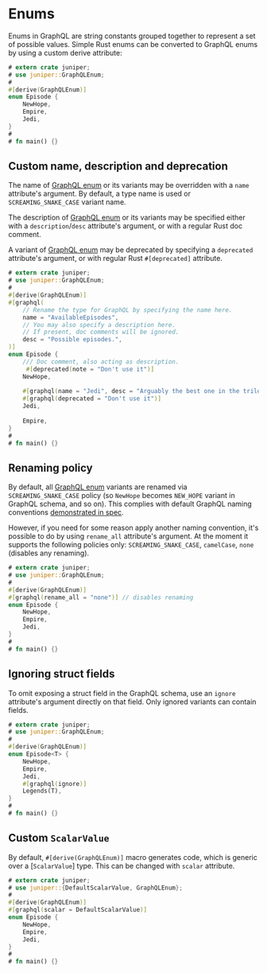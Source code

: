 Enums
=====

Enums in GraphQL are string constants grouped together to represent a set of
possible values. Simple Rust enums can be converted to GraphQL enums by using a
custom derive attribute:

```rust
# extern crate juniper;
# use juniper::GraphQLEnum;
#
#[derive(GraphQLEnum)]
enum Episode {
    NewHope,
    Empire,
    Jedi,
}
#
# fn main() {}
```

## Custom name, description and deprecation

The name of [GraphQL enum][1] or its variants may be overridden with a `name`
attribute's argument. By default, a type name is used or `SCREAMING_SNAKE_CASE`
variant name.

The description of [GraphQL enum][1] or its variants may be specified either
with a `description`/`desc` attribute's argument, or with a regular Rust doc
comment.

A variant of [GraphQL enum][1] may be deprecated by specifying a `deprecated`
attribute's argument, or with regular Rust `#[deprecated]` attribute.

```rust
# extern crate juniper;
# use juniper::GraphQLEnum;
#
#[derive(GraphQLEnum)]
#[graphql(
    // Rename the type for GraphQL by specifying the name here.
    name = "AvailableEpisodes",
    // You may also specify a description here.
    // If present, doc comments will be ignored.
    desc = "Possible episodes.",
)]
enum Episode {
    /// Doc comment, also acting as description.
     #[deprecated(note = "Don't use it")]
    NewHope,
 
    #[graphql(name = "Jedi", desc = "Arguably the best one in the trilogy")]
    #[graphql(deprecated = "Don't use it")]
    Jedi,
 
    Empire,
}
#
# fn main() {}
```

## Renaming policy

By default, all [GraphQL enum][1] variants are renamed via
`SCREAMING_SNAKE_CASE` policy (so `NewHope` becomes `NEW_HOPE` variant in
GraphQL schema, and so on). This complies with default GraphQL naming
conventions [demonstrated in spec][1].

However, if you need for some reason apply another naming convention, it's
possible to do by using `rename_all` attribute's argument. At the moment it
supports the following policies only: `SCREAMING_SNAKE_CASE`, `camelCase`,
`none` (disables any renaming).

```rust
# extern crate juniper;
# use juniper::GraphQLEnum;
#
#[derive(GraphQLEnum)]
#[graphql(rename_all = "none")] // disables renaming
enum Episode {
    NewHope,
    Empire,
    Jedi,
}
#
# fn main() {}
```

## Ignoring struct fields

To omit exposing a struct field in the GraphQL schema, use an `ignore`
attribute's argument directly on that field. Only ignored variants can contain
fields.

```rust
# extern crate juniper;
# use juniper::GraphQLEnum;
#
#[derive(GraphQLEnum)]
enum Episode<T> {
    NewHope,
    Empire,
    Jedi,
    #[graphql(ignore)]
    Legends(T),
}
#
# fn main() {}
```

## Custom `ScalarValue`

By default, `#[derive(GraphQLEnum)]` macro generates code, which is generic over
a [`ScalarValue`] type. This can be changed with `scalar` attribute.

```rust
# extern crate juniper;
# use juniper::{DefaultScalarValue, GraphQLEnum};
#
#[derive(GraphQLEnum)]
#[graphql(scalar = DefaultScalarValue)]
enum Episode {
    NewHope,
    Empire,
    Jedi,
}
#
# fn main() {}
```




[1]: https://spec.graphql.org/October2021/#sec-Enums
